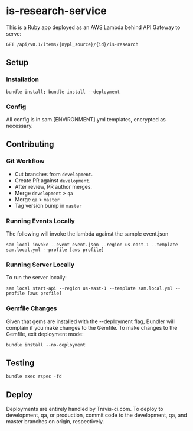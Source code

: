 # is-research-service

This is a Ruby app deployed as an AWS Lambda behind API Gateway to serve:

``GET /api/v0.1/items/{nypl_source}/{id}/is-research``

## Setup
### Installation

``bundle install; bundle install --deployment``

### Config
All config is in sam.[ENVIRONMENT].yml templates, encrypted as necessary.

## Contributing
### Git Workflow
 * Cut branches from `development`.
 * Create PR against `development`.
 * After review, PR author merges.
 * Merge `development` > `qa`
 * Merge `qa` > `master`
 * Tag version bump in `master`

### Running Events Locally
The following will invoke the lambda against the sample event.json

``sam local invoke --event event.json --region us-east-1 --template sam.local.yml --profile [aws profile]``

### Running Server Locally
To run the server locally:

``sam local start-api --region us-east-1 --template sam.local.yml --profile [aws profile]``

### Gemfile Changes
Given that gems are installed with the --deployment flag, Bundler will complain if you make changes to the Gemfile. To make changes to the Gemfile, exit deployment mode:

``bundle install --no-deployment``

## Testing

``bundle exec rspec -fd``

## Deploy
Deployments are entirely handled by Travis-ci.com. To deploy to development, qa, or production, commit code to the development, qa, and master branches on origin, respectively.
